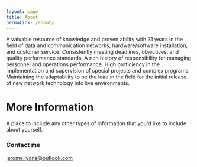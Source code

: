 ```yaml
---
layout: page
title: About
permalink: /about/
---
```


A valuable resource of knowledge and proven ability with 31 years in the field of data and communication networks, hardware/software installation, and customer service. Consistently meeting deadlines, objectives, and quality performance standards. A rich history of responsibility for managing personnel and operations performance. High proficiency in the implementation and supervision of special projects and complex programs. Maintaining the adaptability to be the lead in the field for the initial release of new network technology into live environments.

# More Information

A place to include any other types of information that you'd like to include about yourself.

### Contact me

[jerome.lyons@outlook.com](mailto:jerome.lyons@outlook.com)
